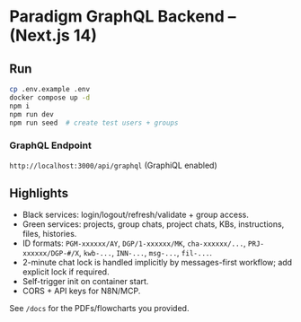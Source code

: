 # Paradigm GraphQL Backend – (Next.js 14)

## Run
```bash
cp .env.example .env
docker compose up -d
npm i
npm run dev
npm run seed  # create test users + groups
```

### GraphQL Endpoint
`http://localhost:3000/api/graphql` (GraphiQL enabled)

## Highlights
- Black services: login/logout/refresh/validate + group access.
- Green services: projects, group chats, project chats, KBs, instructions, files, histories.
- ID formats: `PGM-xxxxxx/AY`, `DGP/1-xxxxxx/MK`, `cha-xxxxxx/...`, `PRJ-xxxxxx/DGP-#/X`, `kwb-...`, `INN-...`, `msg-...`, `fil-...`.
- 2-minute chat lock is handled implicitly by messages-first workflow; add explicit lock if required.
- Self-trigger init on container start.
- CORS + API keys for N8N/MCP.

See `/docs` for the PDFs/flowcharts you provided.
